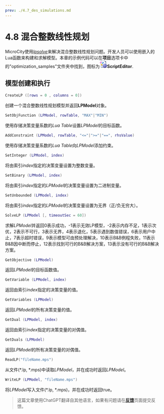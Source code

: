 ```yaml
---
prev: ./4.7_des_simulations.md
---
```


# 4.8 混合整数线性规划
MicroCity使用[*lpsolve*](https://sourceforge.net/projects/lpsolve/)来解决混合整数线性规划问题。开发人员可以使用嵌入的Lua函数来构建和求解模型。本章的示例代码可以在**项目**选项卡中的"optimization_samples"文件夹中找到，图标为![图标](../images/doc/icon_script_editor.png)**ScriptEditor**.

## 模型创建和执行
```lua
CreateLP ([rows = 0 , columns = 0])
```
创建一个混合整数线性规划模型并返回**LPModel**对象。
```lua
SetObjFunction (LPModel, rowTable, "MAX"|"MIN")
```
使用存储决策变量系数的*Lua Table*设置*LPModel*的目标函数。
```lua
AddConstraint (LPModel, rowTable, "<="|">="|"==", rhsValue)
```
使用存储决策变量系数的*Lua Table*向*LPModel*添加约束。
```lua
SetInteger (LPModel, index)
```
将由索引*index*指定的决策变量设置为整数变量。
```lua
SetBinary (LPModel, index)
```
将由索引*index*指定的*LPModel*的决策变量设置为二进制变量。
```lua
SetUnbounded (LPModel, index)
```
将由索引*index*指定的*LPModel*的决策变量设置为无界（正/负无穷大）。
```lua
SolveLP (LPModel [, timeoutSec = 60])
```
求解*LPModel*并返回0表示成功，-1表示无效LP模型，-2表示内存不足，1表示次优，2表示不可行，3表示无界，4表示退化，5表示遇到数值错误，6表示用户中止，7表示超时错误，9表示模型可由预处理解决，10表示B&B例程失败，11表示B&B因中断而停止，12表示找到可行的B&B解决方案，13表示没有可行的B&B解决方案。
```lua
GetObjective (LPModel)
```
返回*LPModel*的目标函数值。
```lua
GetVariable (LPModel, index)
```
返回由索引*index*指定的决策变量的值。
```lua
GetVariables (LPModel)
```
返回*LPModel*的所有决策变量的值。
```lua
GetDual (LPModel, index)
```
返回由索引*index*指定的决策变量的对偶值。
```lua
GetDuals (LPModel)
```
返回*LPModel*的所有决策变量的对偶值。
```lua
ReadLP("fileName.mps")
```
从文件(\*.lp, \*.mps)中读取*LPModel*，并在成功时返回*LPModel*。
```lua
WriteLP (LPModel, "fileName.mps")
```
将*LPModel*写入文件(\*.lp, \*.mps)，并在成功时返回true。

> 这篇文章使用ChatGPT翻译自其他语言，如果有问题请在[**反馈**](https://github.com/huuhghhgyg/MicroCityNotes/issues/new)页面提交反馈。